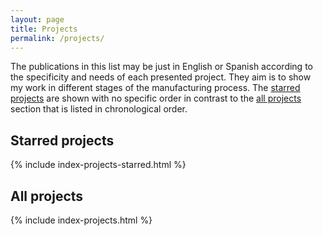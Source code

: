 ```yaml
---
layout: page
title: Projects
permalink: /projects/
---
```


The publications in this list may be just in English or Spanish according to the specificity and needs of each presented project. They aim is to show my work in different stages of the manufacturing process. The [starred projects](#starred-projects) are shown with no specific order in contrast to the [all projects](#all-projects) section that is listed in chronological order.

## Starred projects

{% include index-projects-starred.html %}

## All projects

{% include index-projects.html %}
